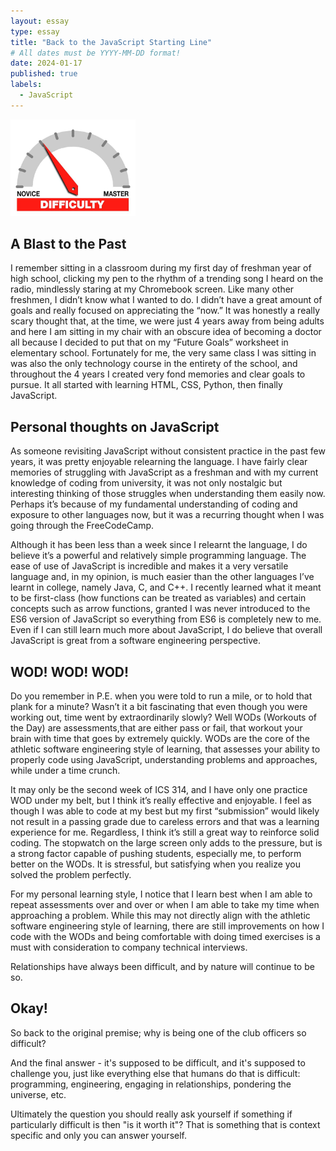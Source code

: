 ```yaml
---
layout: essay
type: essay
title: "Back to the JavaScript Starting Line"
# All dates must be YYYY-MM-DD format!
date: 2024-01-17
published: true
labels:
  - JavaScript
---
```


<img width="200px" class="rounded float-start pe-4" src="../img/difficulty/degree_difficulty.jpg">

## A Blast to the Past

I remember sitting in a classroom during my first day of freshman year of high school, clicking my pen to the rhythm of a trending song I heard on the radio, mindlessly staring at my Chromebook screen. Like many other freshmen, I didn’t know what I wanted to do. I didn’t have a great amount of goals and really focused on appreciating the “now.” It was honestly a really scary thought that, at the time, we were just 4 years away from being adults and here I am sitting in my chair with an obscure idea of becoming a doctor all because I decided to put that on my “Future Goals” worksheet in elementary school. Fortunately for me, the very same class I was sitting in was also the only technology course in the entirety of the school, and throughout the 4 years I created very fond memories and clear goals to pursue. It all started with learning HTML, CSS, Python, then finally JavaScript.


## Personal thoughts on JavaScript

As someone revisiting JavaScript without consistent practice in the past few years, it was pretty enjoyable relearning the language. I have fairly clear memories of struggling with JavaScript as a freshman and with my current knowledge of coding from university, it was not only nostalgic but interesting thinking of those struggles when understanding them easily now. Perhaps it’s because of my fundamental understanding of coding and exposure to other languages now, but it was a recurring thought when I was going through the FreeCodeCamp. 

Although it has been less than a week since I relearnt the language, I do believe it’s a powerful and relatively simple programming language. The ease of use of JavaScript is incredible and makes it a very versatile language and, in my opinion, is much easier than the other languages I’ve learnt in college, namely Java, C, and C++. I recently learned what it meant to be first-class (how functions can be treated as variables) and certain concepts such as arrow functions, granted I was never introduced to the ES6 version of JavaScript so everything from ES6 is completely new to me. Even if I can still learn much more about JavaScript, I do believe that overall JavaScript is great from a software engineering perspective.

## WOD! WOD! WOD!

Do you remember in P.E. when you were told to run a mile, or to hold that plank for a minute? Wasn’t it a bit fascinating that even though you were working out, time went by extraordinarily slowly? Well WODs (Workouts of the Day) are assessments,that are either pass or fail, that workout your brain with time that goes by extremely quickly. WODs are the core of the athletic software engineering style of learning, that assesses your ability to properly code using JavaScript, understanding problems and approaches, while under a time crunch. 

It may only be the second week of ICS 314, and I have only one practice WOD under my belt, but I think it’s really effective and enjoyable. I feel as though I was able to code at my best but my first “submission” would likely not result in a passing grade due to careless errors and that was a learning experience for me. Regardless, I think it’s still a great way to reinforce solid coding. The stopwatch on the large screen only adds to the pressure, but is a strong factor capable of pushing students, especially me, to perform better on the WODs. It is stressful, but satisfying when you realize you solved the problem perfectly. 

For my personal learning style, I notice that I learn best when I am able to repeat assessments over and over or when I am able to take my time when approaching a problem. While this may not directly align with the athletic software engineering style of learning, there are still improvements on how I code with the WODs and being comfortable with doing timed exercises is a must with consideration to company technical interviews.


Relationships have always been difficult, and by nature will continue to be so.

## Okay!

So back to the original premise; why is being one of the club officers so difficult?

And the final answer - it's supposed to be difficult, and it's supposed to challenge you, just like everything else that humans do that is difficult: programming, engineering, engaging in relationships, pondering the universe, etc.

Ultimately the question you should really ask yourself if something if particularly difficult is then "is it worth it"? That is something that is context specific and only you can answer yourself.
